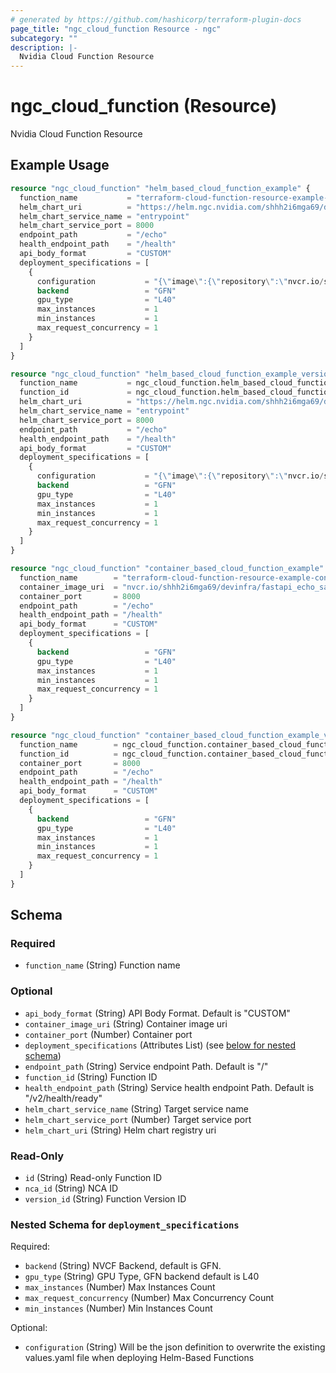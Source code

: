 ```yaml
---
# generated by https://github.com/hashicorp/terraform-plugin-docs
page_title: "ngc_cloud_function Resource - ngc"
subcategory: ""
description: |-
  Nvidia Cloud Function Resource
---
```


# ngc_cloud_function (Resource)

Nvidia Cloud Function Resource

## Example Usage

```terraform
resource "ngc_cloud_function" "helm_based_cloud_function_example" {
  function_name           = "terraform-cloud-function-resource-example-helm"
  helm_chart_uri          = "https://helm.ngc.nvidia.com/shhh2i6mga69/devinfra/charts/inference-test-0.1.tgz"
  helm_chart_service_name = "entrypoint"
  helm_chart_service_port = 8000
  endpoint_path           = "/echo"
  health_endpoint_path    = "/health"
  api_body_format         = "CUSTOM"
  deployment_specifications = [
    {
      configuration           = "{\"image\":{\"repository\":\"nvcr.io/shhh2i6mga69/devinfra/fastapi_echo_sample\",\"tag\":\"latest\"}}",
      backend                 = "GFN"
      gpu_type                = "L40"
      max_instances           = 1
      min_instances           = 1
      max_request_concurrency = 1
    }
  ]
}

resource "ngc_cloud_function" "helm_based_cloud_function_example_version" {
  function_name           = ngc_cloud_function.helm_based_cloud_function_example.function_name
  function_id             = ngc_cloud_function.helm_based_cloud_function_example.id
  helm_chart_uri          = "https://helm.ngc.nvidia.com/shhh2i6mga69/devinfra/charts/inference-test-0.1.tgz"
  helm_chart_service_name = "entrypoint"
  helm_chart_service_port = 8000
  endpoint_path           = "/echo"
  health_endpoint_path    = "/health"
  api_body_format         = "CUSTOM"
  deployment_specifications = [
    {
      configuration           = "{\"image\":{\"repository\":\"nvcr.io/shhh2i6mga69/devinfra/fastapi_echo_sample\",\"tag\":\"latest\"}}",
      backend                 = "GFN"
      gpu_type                = "L40"
      max_instances           = 1
      min_instances           = 1
      max_request_concurrency = 1
    }
  ]
}

resource "ngc_cloud_function" "container_based_cloud_function_example" {
  function_name        = "terraform-cloud-function-resource-example-container"
  container_image_uri  = "nvcr.io/shhh2i6mga69/devinfra/fastapi_echo_sample:latest"
  container_port       = 8000
  endpoint_path        = "/echo"
  health_endpoint_path = "/health"
  api_body_format      = "CUSTOM"
  deployment_specifications = [
    {
      backend                 = "GFN"
      gpu_type                = "L40"
      max_instances           = 1
      min_instances           = 1
      max_request_concurrency = 1
    }
  ]
}

resource "ngc_cloud_function" "container_based_cloud_function_example_version" {
  function_name        = ngc_cloud_function.container_based_cloud_function_example.function_name
  function_id          = ngc_cloud_function.container_based_cloud_function_example.id
  container_port       = 8000
  endpoint_path        = "/echo"
  health_endpoint_path = "/health"
  api_body_format      = "CUSTOM"
  deployment_specifications = [
    {
      backend                 = "GFN"
      gpu_type                = "L40"
      max_instances           = 1
      min_instances           = 1
      max_request_concurrency = 1
    }
  ]
}
```

<!-- schema generated by tfplugindocs -->
## Schema

### Required

- `function_name` (String) Function name

### Optional

- `api_body_format` (String) API Body Format. Default is "CUSTOM"
- `container_image_uri` (String) Container image uri
- `container_port` (Number) Container port
- `deployment_specifications` (Attributes List) (see [below for nested schema](#nestedatt--deployment_specifications))
- `endpoint_path` (String) Service endpoint Path. Default is "/"
- `function_id` (String) Function ID
- `health_endpoint_path` (String) Service health endpoint Path. Default is "/v2/health/ready"
- `helm_chart_service_name` (String) Target service name
- `helm_chart_service_port` (Number) Target service port
- `helm_chart_uri` (String) Helm chart registry uri

### Read-Only

- `id` (String) Read-only Function ID
- `nca_id` (String) NCA ID
- `version_id` (String) Function Version ID

<a id="nestedatt--deployment_specifications"></a>
### Nested Schema for `deployment_specifications`

Required:

- `backend` (String) NVCF Backend, default is GFN.
- `gpu_type` (String) GPU Type, GFN backend default is L40
- `max_instances` (Number) Max Instances Count
- `max_request_concurrency` (Number) Max Concurrency Count
- `min_instances` (Number) Min Instances Count

Optional:

- `configuration` (String) Will be the json definition to overwrite the existing values.yaml file when deploying Helm-Based Functions
